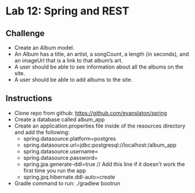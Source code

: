 # Lab 12: Spring and REST

## Challenge
* Create an Album model.
* An Album has a title, an artist, a songCount, a length (in seconds), and an imageUrl that is a link to that album’s art.
* A user should be able to see information about all the albums on the site.
* A user should be able to add albums to the site.

## Instructions
* Clone repo from github: https://github.com/evanslaton/spring
* Create a database called album_app
* Create an application.properties file inside of the resources directory and add the following:
    * spring.datasource.platform=postgres
    * spring.datasource.url=jdbc:postgresql://localhost:<DATABASE>/album_app
    * spring.datasource.username=<USERNAME>
    * spring.datasource.password=<PASSWORD>
    * spring.jpa.generate-ddl=true // Add this line if it doesn't work the first time you run the app
    * spring.jpq.hibernate.ddl-auto=create
* Gradle command to run:  ./gradlew bootrun

